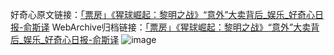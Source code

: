 好奇心原文链接：[「票房」《猩球崛起：黎明之战》“意外”大卖背后_娱乐_好奇心日报-俞斯译](https://www.qdaily.com/articles/2104.html)
WebArchive归档链接：[「票房」《猩球崛起：黎明之战》“意外”大卖背后_娱乐_好奇心日报-俞斯译](http://web.archive.org/web/20190623150844/https://www.qdaily.com/articles/2104.html)
![image](http://ww3.sinaimg.cn/large/007d5XDply1g3v4mno8mgj30u0314kjl)